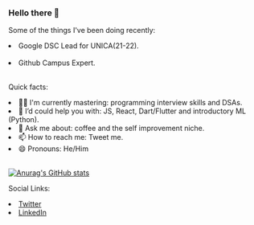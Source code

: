### Hello there 👋

Some of the things I've been doing recently:
<li>Google DSC Lead for UNICA(21-22).</li> <br />
<li>Github Campus Expert.</li> <br />

  Quick facts: <br />
  <li>🐱‍💻 I'm currently mastering: programming interview skills and DSAs.</li>
  <li>🤔 I’d could help you with: JS, React, Dart/Flutter and introductory ML (Python).
  <li>💬 Ask me about: coffee and the self improvement niche. </li>
  <li>📫 How to reach me: Tweet me.</li>
  <li>😄 Pronouns: He/Him</li>

  <br />
 
[![Anurag's GitHub stats](https://github-readme-stats.vercel.app/api?username=eduardoorm)](https://github.com/anuraghazra/github-readme-stats)

Social Links:
<li><a href="https://twitter.com/eduardo_ormeno_">Twitter</a></li>
<li><a href="https://www.linkedin.com/in/jose-eduardo-orme%C3%B1o-meneses-9b0953207/">LinkedIn</a></li>

